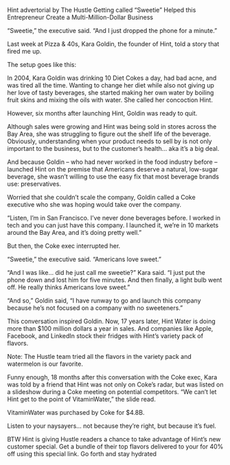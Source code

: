 Hint advertorial by The Hustle
Getting called “Sweetie” Helped this Entrepreneur
Create a Multi-Million-Dollar Business


“Sweetie,” the executive said. “And I just dropped the
phone for a minute.”


Last week at Pizza & 40s, Kara Goldin, the founder
of Hint, told a story that fired me up.


The setup goes like this:


In 2004, Kara Goldin was drinking 10 Diet Cokes a day,
had bad acne, and was tired all the time. Wanting to
change her diet while also not giving up her love of
tasty beverages, she started making her own water by
boiling fruit skins and mixing the oils with water. She
called her concoction Hint.


However, six months after launching Hint, Goldin was
ready to quit.


Although sales were growing and Hint was being sold
in stores across the Bay Area, she was struggling to
figure out the shelf life of the beverage. Obviously,
understanding when your product needs to sell by is
not only important to the business, but to the
customer’s health… aka it’s a big deal.


And because Goldin – who had never worked in the
food industry before – launched Hint on the premise
that Americans deserve a natural, low-sugar beverage,
she wasn’t willing to use the easy fix that most
beverage brands use: preservatives.


Worried that she couldn’t scale the company, Goldin
called a Coke executive who she was hoping would
take over the company.


“Listen, I’m in San Francisco. I’ve never done beverages
before. I worked in tech and you can just have this
company. I launched it, we’re in 10 markets around the
Bay Area, and it’s doing pretty well.”


But then, the Coke exec interrupted her.


“Sweetie,” the executive said. “Americans love sweet.”


“And I was like… did he just call me sweetie?” Kara
said. “I just put the phone down and lost him for five
minutes. And then finally, a light bulb went off. He really
thinks Americans love sweet.”


“And so,” Goldin said, “I have runway to go and launch
this company because he’s not focused on a company
with no sweeteners.”


This conversation inspired Goldin. Now, 17 years later,
Hint Water is doing more than $100 million dollars a
year in sales. And companies like Apple, Facebook, and
LinkedIn stock their fridges with Hint’s variety pack of
flavors.


Note: The Hustle team tried all the flavors in the variety
pack and watermelon is our favorite.


Funny enough, 18 months after this conversation with
the Coke exec, Kara was told by a friend that Hint was
not only on Coke’s radar, but was listed on a slideshow
during a Coke meeting on potential competitors. “We
can’t let Hint get to the point of VitaminWater,” the slide
read.


VitaminWater was purchased by Coke for $4.8B.


Listen to your naysayers… not because they’re right,
but because it’s fuel.


BTW Hint is giving Hustle readers a chance to take
advantage of Hint’s new customer special. Get a
bundle of their top flavors delivered to your for 40% off
using this special link. Go forth and stay hydrated